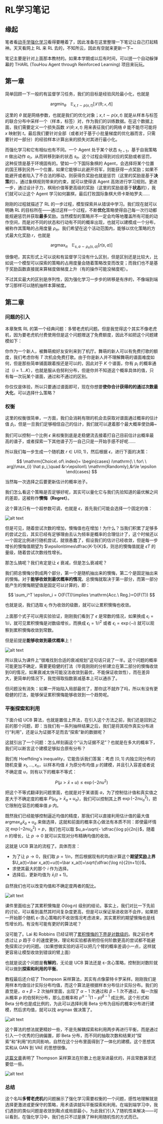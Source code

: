 # RL学习笔记

## 缘起

笔者看[动手学强化学习](https://hrl.boyuai.com/)看得要睡着了，因此准备在这里整理一下笔记让自己打起精神。天天看网上 RL 来 RL 去的，不知所云，因此有空就来更新一下~

笔记主要是针对上面那本教材的。如果本学期或以后有时间，可以搓一个自动躲弹幕的 THARL (TouHou Agent through Reinforced Learning) 项目来玩玩。

## 第一章

简单回顾一下一般的有监督学习任务，我们的目标是经验风险最小化，也就是

$$
\mathrm{arg}\min_{\theta\quad} \mathbb{E}_{x,t\sim p(x,t)}[\mathcal{L(\theta;x,t)}]
$$

这里的 $\theta$ 就是网络参数，也就是我们的优化对象；$x,t\sim p(x,t)$ 就是从样本与标签的联合分布中采样一个（样本，标签）对，作为我们的训练数据。在这个数据上面，我们需要定义一个损失函数 $\mathcal{L}(\theta;x,t)$ 用来表征我们的网络 $\theta$ 能不能尽可能将 $x$ 映射到 $t$。最后我们要针对全部（或者对于基于小批量梯度的优化器而言，只需要针对一部分）的经验样本计算出来的损失对其进行最小化。

而强化学习和它有相似也有不同。一个 Agent 处于某个状态 $s_{t-1}$，基于自我策略 $\pi$ 做出动作 $a_i$，从而转移到新的状态 $s_t$。这个过程会得到对应的奖励或者惩罚，这种反馈是基于环境固有的。譬如一个下国际象棋的 Agent，会选择将某个位置的国王移到另外一个位置，如果它能够以此避开将军，则能获得一点奖励；如果不能避开或者陷入了不合法的移动，则获得负奖励也就是惩罚（这里的奖励是基于**决策**的）。通过象棋规则带来的约束，就可以使得该 Agent 高效进行学习规则。更进一步，通过设计子力，棋局价值等更高级的奖励（这里的奖励是基于**状态**的），我们就可以让这个 Agent 学习如何赢棋，最后打败国际象棋大师卡斯帕罗夫……

刚刚的过程就描述了 RL 的一步过程，模型探索并从错误中学习。我们现在就可以明确 RL 的目标所在——通过这样一个过程，不断**优化**策略使得自己每一次行动都能规避惩罚并获取**最多**奖励。当然模型的策略并不一定会均等地覆盖所有可能的动作空间，而是对不同的状态和行动有不同的概率出现，也就可以建模成一个分布，被称作其策略的占用度量 $\rho_\pi$。我们希望在这个活动范围内，能够以优化策略的方式最大化奖励 $r$，也就是

$$
\mathrm{arg}\max_{\pi\quad} \mathbb{E}_{s,a\sim \rho_\pi(s,a)}[r(s,a)]
$$

很像吧，其实形式上可以说和有监督学习没有什么区别，但是区别还是比较大，比如说一个模型可以探索的策略的占用度量会随着策略改变而改变；而我们也不是基于奖励函数直接就来算梯度做梯度上升（有的操作可能没梯度呢）。

不过其实最大的区别是序列性，因为强化学习一步步的转移是有序的，不像端到端学习那样可以随机抽样本算梯度。

## 第二章

### 问题的引入

本章聚焦 RL 的第一个经典问题：多臂老虎机问题。但是我觉得这个其实不像老虎机，因为要老虎机付费使用但是这个问题赠送了免费额度，因此不如把这个问题建模如下：

你作为一个新人，被舞萌痴好友安利来到了机厅。舞萌的新人可以有免费打歌的额度，我们考虑你有 $T$ 次机会免费打歌。由于你是新人并不理解舞萌的谱面难度如何，但是那些简单铺面跟着按还是可以的，因此对于 $K$ 个谱面，你有 $p_i$ 的概率通过（$i=1\dots K$），也就是服从伯努利分布，但是你并不知道这个概率具体的值，只有每一次玩某个谱面，通过和不通过的区别。

你仅仅是体验，所以只要通过谱面即可，现在你想要**使你合计获得的的通过次数最大化**，可以选择什么策略？

### 权衡

这里的权衡很简单，一方面，我们会消耗有限的机会去获取对谱面通过概率的估计值 $\hat p_i$，但是一旦我们足够相信自己的估计，我们就可以逮着那个最大概率使劲薅~

我们可以控制一个比例 $\epsilon$ 来权衡到底是走稳健流去接着打自己目前估计出概率最高的谱子，或者探索一下其他谱子万一自己只是一开始手感不好呢……

所以我们每一步生成一个随机数 $r\in U(0,1)$，然后根据 $\epsilon$，进行下面的决策：

$$
\mathrm{Choice\ of\ index}=
\begin{cases}
    i\mathrm{\ \ for\ \ arg}\max_{i} \hat p_i,\quad &r>\epsilon\\
    \mathrm{Randomly},&r\le \epsilon
\end{cases}
$$

当然每一次选择之后要更新估计的概率池子。

我们怎么看这个策略是否足够好呢，其实可以量化它与我们先验知道的最优解之间的差距，这被称作**懊悔（Regret）**。

这个算法只有一个超参数可调，也就是 $\epsilon$，首先我们可能会选择一个固定的值：

![alt text](image.png)

但是可见，随着尝试次数的增加，懊悔值也在增加！为什么？当我们积累了足够多的尝试之后，其实已经有足够理由去认为频率是概率的合理估计了，这个时候还以一个固定比例进行随机尝试，就很愚蠢了，假设我们的估计已经收敛，但是每一步增长的懊悔值期望为 $\epsilon\times\dfrac{K-1}{K}$，则总的懊悔值就是 $\epsilon T$ 的量级，随着尝试次数线性增长。

那怎么搞呢？我们肯定是让 $\epsilon$ 衰减，但是怎么衰减呢？

我们把总懊悔分割成两个部分，第一个是随机抽出来的懊悔，第二个是固定抽出来的懊悔。对于**能够收敛到最优概率的情况**，总懊悔就取决于第一部分，而第一部分能产生的懊悔期望值是固定可以计算的，即：

$$
\sum_i^T \epsilon_i = O(F(T))\implies \mathrm{Acc.\ Reg.}=O(F(T))
$$

也就是说，我们选取 $\epsilon_i$ 作为收敛的级数，就可以让累积懊悔也收敛。

上面那个式子可以用实验验证，刚刚我们看到了 $\epsilon$ 是常数的情况，如果换成 $\epsilon_i=1/i$，就可见累积懊悔是对数级增长，而换成 $\epsilon_i=1/i^2$ 或者 $\epsilon_i=\exp(-i)$ 就可以观察到累积懊悔收敛到常数。

但是前提是**能够收敛到最优概率**上！

![alt text](image-1.png)

所以我认为课件上“很难找到合适的衰减规划”这句话只说了一半。这个问题的概率可能更加不确定，需要更稳健的打法（毕竟刚刚的分析建立在第二部分的懊悔收敛到0的情况，如果衰减太快可能没法收敛到最优，不能保证收敛性），而在差异大，更简单的情况下，我觉得取指数衰减基本上可以通杀了。

但问题没有消失：如果一开始陷入局部最优了，那你这不就炸了吗，所以有没有更稳健的打法，能够保证累积懊悔能够收敛到一个趋势呢。

### 平衡探索和利用

下面介绍 UCB 算法，也就是置信上界法，在引入这个方法之前，我们还是回到之前的那个问题，即：当我们有一系列抽样结果之后，我们是将其视作真实分布进行“利用”，还是认为证据不足而去“探索”新的数据呢？

这就引出了一个问题：怎么样刻画这个“认为证据不足”？也就是在多大的概率下，我们可以断言这个建模足够拟合原有分布？

我们有 Hoeffding's inequality，它能告诉我们答案：考虑 $[0,1]$ 内独立同分布的随机变量 $x_1,\dots, x_n$，以样本均值 $\bar x$ 为原分布均值 $\mu$ 的建模，并且引入容差或者说不确定度 $u$，则有以下的概率不等式：

$$
P(\mu >\bar x + u) \le \exp(-2nu^2)
$$

把这个不等式翻译到问题里面，也就是对于某谱面 $a$，为了控制估计值和真实值之差大于不确定度的概率 $P(\mu_a >\bar x_a + u_a)$，我们可以控制其上界 $\exp(-2nu_a^2)$，把它限制在容忍的概率值 $p$ 内。

既然我们已经能够控制逼近均值的精度，那我们可以直接利用估计值的最大值 $\mathrm{arg}\max_a\bar x_a + u_a$ 来做选择，这就和前面的概率贪心做法有本质不同：即使最坏情况 $\exp(-2nu_a^2)=p$，我们也可以取 $u_a=\sqrt{- \dfrac{\log p}{2n}}$，随着 $n$ 的增长，让 $p\to 0$ 就可以实现对分布精确均值的收敛。

这就是 UCB 算法的流程了。具体而言：

- 为了让 $p\to 0$，我们取 $p=1/n$，然后根据现有的均值计算这个**期望奖励上界** $U_a(t)=\bar x_a(t)+u(t)=\bar x_a(t)+\sqrt{\dfrac{\log n}{2(n+1)}}$。
- 求使其最大的那个 $i$ 作为选择。
- 选择后，更新均值为 $\bar x_i(t+1)$。

自然我们也可以改变均值和不确定度两者的配比。

![alt text](image-4.png)

课件里面给出了其累积懊悔是 $O(\log n)$ 级别的结论。事实上，我们对比一下先前的讨论，可以看到虽然其时间复杂度更高，但是可以保证渐进收敛不会炸，如果把一开始那个随机 ε-贪心策略的不收敛情况考虑进来，其实累积的期望懊悔也是线性增长的。有没有可能有更好的算法呢？

没可能了。Lai 和 Robbins 已经证明了[累积懊悔的下界是对数级的]([](https://appliedprobability.blog/2020/11/25/lai-robbins-lower-bound/))。我之前也考虑过让 $p$ 趋于 $0$ 的速度更快，理论和实验都表明但任何阶数更高的尝试都不能避免探索过少的问题。（如果想做实验的话可以把几个臂的概率差调小一点，这样就更容易让模型收敛到错误的臂上面）

也就是说这个问题是**有解的**，无论是 UCB 算法还是 ε-贪心策略，控制到对数阶就可以做到**探索和利用的平衡**。

教程最后还介绍了 Thompson 采样算法，其实有点像蒙特卡罗采样。刚刚我们是用样本均值估计实际分布均值，而这个算法是根据样本分布估计实际分布。我们的直觉是，$\alpha+\beta -2$ 次抽样里面，出现了 $\alpha-1$ 次通过和 $\beta - 1$ 次不通过，每一次服从概率 $p$ 的伯努利分布，那么总概率和 $p^{\alpha-1}(1-p)^{\beta-1}$ 成比例。这个形式和 Beta 分布也是成比例的，为此可以选择利用 Beta 分布为目标的概率分布进行建模，然后求均值，就可以找 argmax 做决策了。

![alt text](image-2.png)

这个算法的想法就更精妙一些，不是先解耦探索和利用两步再进行平衡，而是通过引入一个优秀的归纳偏置，即 Beta 分布，而不同的抽取次数和结果对“探索”和“利用”的共同影响，自然在这个分布里面得到了一体化的建模。这个思想其实和从 GAN 到 VAE 的思想很像。

[这篇文章](https://www.microsoft.com/en-us/research/wp-content/uploads/2016/02/thompson.pdf)表明了 Thompson 采样算法在阶数上也是渐进最优的，并且常数甚至还要低一些。

![alt text](image-3.png)

### 总结

这个名叫**多臂老虎机**的问题展示了强化学习需要权衡的一个问题，感性地理解就是选择更激进或更保守的策略，用术语讲就叫平衡探索和利用。在端到端学习中，我们遇到的类似问题是收敛到鞍点或局部最小，为此我们引入了随机性来解决——可以看到，在强化学习中，我们也只不过是换了种利用随机性的方式而已。
